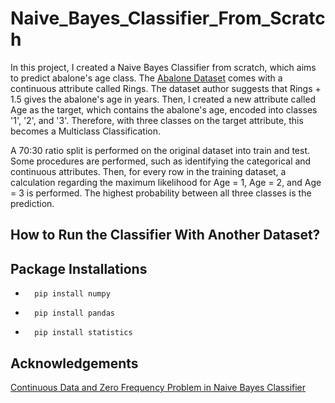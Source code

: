 # Naive_Bayes_Classifier_From_Scratch
In this project, I created a Naive Bayes Classifier from scratch, which aims to predict abalone's age class. The <a href="https://archive.ics.uci.edu/ml/datasets/abalone">Abalone Dataset</a> comes with a continuous attribute called Rings. The dataset author suggests that Rings + 1.5 gives the abalone's age in years. Then, I created a new attribute called Age as the target, which contains the abalone's age, encoded into classes '1', '2', and '3'. Therefore, with three classes on the target attribute, this becomes a Multiclass Classification. 

A 70:30 ratio split is performed on the original dataset into train and test. Some procedures are performed, such as identifying the categorical and continuous attributes. Then, for every row in the training dataset, a calculation regarding the maximum likelihood for Age = 1, Age = 2, and Age = 3 is performed. The highest probability between all three classes is the prediction.

## How to Run the Classifier With Another Dataset?


## Package Installations
-       pip install numpy
       
-       pip install pandas  
  
-       pip install statistics

## Acknowledgements
<a href="https://towardsdatascience.com/continuous-data-and-zero-frequency-problem-in-naive-bayes-classifier-7784f4066b51">Continuous Data and Zero Frequency Problem in Naive Bayes Classifier</a>
